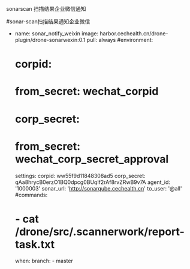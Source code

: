 sonarscan 扫描结果企业微信通知

#sonar-scan扫描结果通知企业微信
- name: sonar_notify_weixin
  image: harbor.cechealth.cn/drone-plugin/drone-sonarwexin:0.1
  pull: always
  #environment:
  #  corpid:
  #    from_secret: wechat_corpid
  #  corp_secret:
  #    from_secret: wechat_corp_secret_approval
  settings:
    corpid: ww55f9d11848308ad5
    corp_secret: qAa8hrycB0erzO1BQ0dpcg0BUqIf2rAf8rvZRwB9v7A
    agent_id: '1000003'
    sonar_url: 'http://sonarqube.cechealth.cn'
    to_user: '@all'
  #commands:
  #  - cat /drone/src/.scannerwork/report-task.txt
  when:
    branch:
      - master

